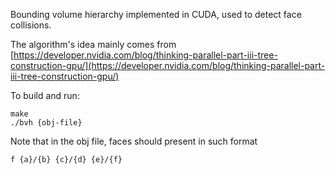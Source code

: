 
Bounding volume hierarchy implemented in CUDA, used to detect face collisions.

The algorithm's idea mainly comes from [https://developer.nvidia.com/blog/thinking-parallel-part-iii-tree-construction-gpu/](https://developer.nvidia.com/blog/thinking-parallel-part-iii-tree-construction-gpu/)


To build and run:

```
make
./bvh {obj-file}
```

Note that in the obj file, faces should present in such format 
```
f {a}/{b} {c}/{d} {e}/{f}
```